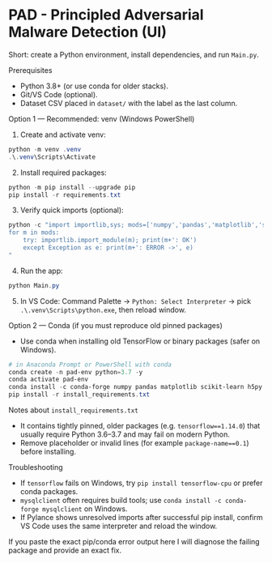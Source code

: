 
# PAD - Principled Adversarial Malware Detection (UI)

Short: create a Python environment, install dependencies, and run `Main.py`.

Prerequisites
- Python 3.8+ (or use conda for older stacks).
- Git/VS Code (optional).
- Dataset CSV placed in `dataset/` with the label as the last column.

Option 1 — Recommended: venv (Windows PowerShell)
1. Create and activate venv:

```powershell
python -m venv .venv
.\.venv\Scripts\Activate
```

2. Install required packages:

```powershell
python -m pip install --upgrade pip
pip install -r requirements.txt
```

3. Verify quick imports (optional):

```powershell
python -c "import importlib,sys; mods=['numpy','pandas','matplotlib','sklearn','keras','genetic_selection']; print('PYTHON',sys.executable); 
for m in mods:
	try: importlib.import_module(m); print(m+': OK')
	except Exception as e: print(m+': ERROR ->', e)
"
```

4. Run the app:

```powershell
python Main.py
```

5. In VS Code: Command Palette → `Python: Select Interpreter` → pick `.\.venv\Scripts\python.exe`, then reload window.

Option 2 — Conda (if you must reproduce old pinned packages)
- Use conda when installing old TensorFlow or binary packages (safer on Windows).

```powershell
# in Anaconda Prompt or PowerShell with conda
conda create -n pad-env python=3.7 -y
conda activate pad-env
conda install -c conda-forge numpy pandas matplotlib scikit-learn h5py -y
pip install -r install_requirements.txt
```

Notes about `install_requirements.txt`
- It contains tightly pinned, older packages (e.g. `tensorflow==1.14.0`) that usually require Python 3.6–3.7 and may fail on modern Python.
- Remove placeholder or invalid lines (for example `package-name==0.1`) before installing.

Troubleshooting
- If `tensorflow` fails on Windows, try `pip install tensorflow-cpu` or prefer conda packages.
- `mysqlclient` often requires build tools; use `conda install -c conda-forge mysqlclient` on Windows.
- If Pylance shows unresolved imports after successful pip install, confirm VS Code uses the same interpreter and reload the window.

If you paste the exact pip/conda error output here I will diagnose the failing package and provide an exact fix.
